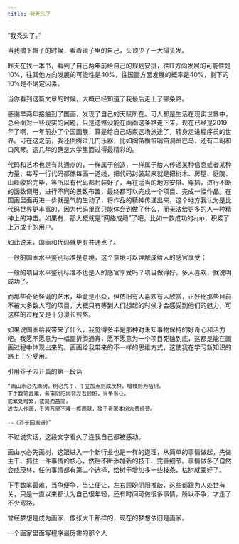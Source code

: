 ```yaml
---
title: 我秃头了
---
```


“我秃头了。”

当我摘下帽子的时候，看着镜子里的自己，头顶少了一大撮头发。

昨天在找一本书，看到了自己两年前给自己的规划安排，往IT方向发展的可能性是10%，往其他方向发展的可能性是40%，往国画方面发展的概率是40%，剩下的10%是不确定因素。

当你看到这篇文章的时候，大概已经知道了我最后走上了哪条路。

感谢早两年接触到了国画，发现了自己的天赋所在。可人都是生活在现实世界中，总会面对一些现实的问题，只是遗憾没能在画画这条路走下来。现在已经是2019年了啊，一年前办了个国画展，算是给自己结束这场旅途了，转身走进程序员的世界。可在这之前，我还倒腾过几门乐器，比如陶笛横笛哨笛洞箫巴乌，还有二胡和口风琴。这几年的确是大学里面过得最精彩的。

代码和艺术也是有共通点的，一样属于创造，一样属于给人传递某种信息或者某种力量，每写一行代码都像每画一道线，把代码封装起来就是把树木、房屋、庭院、山峰收拾完毕，等所以有代码都封装好了，再在适当的地方安排、穿插，进行不断的函数调用，进行不同的景致布置，最终都可以完成一个项目、完成一幅作品。在国画里面再进一步就是气韵生动了，将作品的精神传递出来，这个地方我认为是比代码世界更丰富的，因为代码里面只能体会到做了什么，而无法给更多的人一种精神上的冲击。如果有，那大概就是“网络成瘾”了吧，比如一款成功的app，积累了上万成千的用户。

如此说来，国画和代码就更有共通点了。

一般的国画水平鉴别标准是意境，这个意境可以理解成给人的感官享受；

一般的项目水平鉴别标准不也是人的感官享受吗？项目做得好，多人喜欢，就说明成功了。

而那些奇葩怪诞的艺术，毕竟是小众，但依旧有人喜欢有人欣赏，正好比那些目前不被大多数人可的项目，大概只有等到人们想起的时候才会感受到他们的魅力，可这样的过程又是十分漫长煎熬。

如果说国画给我带来了什么，我觉得多半是那种对未知事物保持的好奇心和活力吧。我愿不愿意为一幅画折腾通宵，愿不愿意为一个项目死磕到底，这都是能在画画过程中体现出来的。画画给我带来的不一样的思维方式，这使我在学习新知识的路上十分受用。

引用芥子园开篇的第一段话

    “画山水必先画树，树必先干，干立加点则成茂林，增枝则为枯树。
    下手数笔最难，务审阴阳向背左右顾盼，当争当让。
    或繁处增繁，或简而益简，
    故古人作画，千岩万壑不难一挥而就，独于看家本树大费经营。 
    
    --《芥子园画谱》”
    
不过说实话，这段文字看久了连我自己都被感动。

画山水必先画树，这跟进入一个新行业也是一样的道理，从简单的事情做起，先做主干、抓住一件事情的核心，然后不断添加新的枝干、完善细节。事情做多了自然会成茂林，任何事情都有第二个选择，给树干增加多一些枝条，枯树就画好了。

下手数笔最难，当争便争，当让便让，左右顾盼阴阳推敲，这些都跟为人处世有关，只是一直以来都认为自己很年轻，还有时间可做很多事情，所以不争，才走了不少弯路。

曾经梦想是成为画家，像张大千那样的，现在的梦想依旧是画家。

一个画家里面写程序最厉害的那个人
